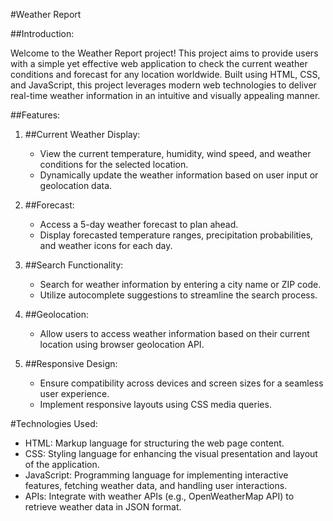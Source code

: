 #Weather Report

##Introduction:

Welcome to the Weather Report project! This project aims to provide users with a simple yet effective web application to check the current weather conditions and forecast for any location worldwide. Built using HTML, CSS, and JavaScript, this project leverages modern web technologies to deliver real-time weather information in an intuitive and visually appealing manner.

##Features:

1. ##Current Weather Display:
   - View the current temperature, humidity, wind speed, and weather conditions for the selected location.
   - Dynamically update the weather information based on user input or geolocation data.

2. ##Forecast:
   - Access a 5-day weather forecast to plan ahead.
   - Display forecasted temperature ranges, precipitation probabilities, and weather icons for each day.

3. ##Search Functionality:
   - Search for weather information by entering a city name or ZIP code.
   - Utilize autocomplete suggestions to streamline the search process.

4. ##Geolocation:
   - Allow users to access weather information based on their current location using browser geolocation API.

5. ##Responsive Design:
   - Ensure compatibility across devices and screen sizes for a seamless user experience.
   - Implement responsive layouts using CSS media queries.

#Technologies Used:

- HTML: Markup language for structuring the web page content.
- CSS: Styling language for enhancing the visual presentation and layout of the application.
- JavaScript: Programming language for implementing interactive features, fetching weather data, and handling user interactions.
- APIs: Integrate with weather APIs (e.g., OpenWeatherMap API) to retrieve weather data in JSON format.


